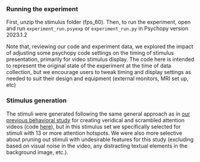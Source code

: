 ### Running the experiment

First, unzip the stimulus folder (fps_60). Then, to run the experiment, open and run `experiment_run.psyexp` or `experiment_run.py` in Psychopy version 2023.1.2

Note that, reviewing our code and experiment data, we explored the impact of adjusting some psychopy code settings on the timing of stimulus presentation, primarily for video stimulus display. The code here is intended to represent the original state of the experiment at the time of data collection, but we encourage users to tweak timing and display settings as needed to suit their design and equipment (external monitors, MRI set up, etc)

### Stimulus generation

The stimuli were generated following the same general approach as in [our previous behavioral study](https://www.pnas.org/doi/abs/10.1073/pnas.2307584120) for creating veridical and scrambled attention videos (code [here](https://github.com/KirstensGitHub/predicting_attention)), but in this stimulus set we specifically selected for stimuli with 13 or more attention hotspots. We were also more selective about pruning out stimuli with undesirable features for this study (excluding based on visual noise in the video, any distracting textual elements in the background image, etc.). 
